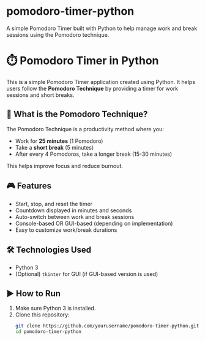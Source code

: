 # pomodoro-timer-python
A simple Pomodoro Timer built with Python to help manage work and break sessions using the Pomodoro technique.
# ⏱️ Pomodoro Timer in Python

This is a simple Pomodoro Timer application created using Python. It helps users follow the **Pomodoro Technique** by providing a timer for work sessions and short breaks.

## 🍅 What is the Pomodoro Technique?
The Pomodoro Technique is a productivity method where you:
- Work for **25 minutes** (1 Pomodoro)
- Take a **short break** (5 minutes)
- After every 4 Pomodoros, take a longer break (15-30 minutes)

This helps improve focus and reduce burnout.

## 🎮 Features
- Start, stop, and reset the timer
- Countdown displayed in minutes and seconds
- Auto-switch between work and break sessions
- Console-based OR GUI-based (depending on implementation)
- Easy to customize work/break durations

## 🛠 Technologies Used
- Python 3
- (Optional) `tkinter` for GUI (if GUI-based version is used)

## ▶️ How to Run
1. Make sure Python 3 is installed.
2. Clone this repository:
   ```bash
   git clone https://github.com/yourusername/pomodoro-timer-python.git
   cd pomodoro-timer-python

